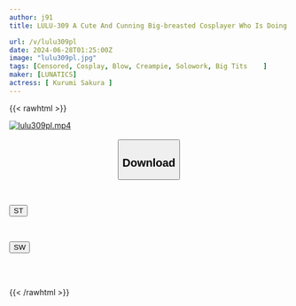 ```yaml
---
author: j91
title: LULU-309 A Cute And Cunning Big-breasted Cosplayer Who Is Doing Off-line Sex Pillow Business, Teases Me, Licks Me, Gives Me A Blowjob, Controls My Ejaculation, And Swallows My Cum Deep In Her Throat, Becoming A Submissive Tribute To My Dick. Sakura Kurumi

url: /v/lulu309pl
date: 2024-06-28T01:25:00Z
image: "lulu309pl.jpg"
tags: [Censored, Cosplay, Blow, Creampie, Solowork, Big Tits	]
maker: [LUNATICS]
actress: [ Kurumi Sakura ]
---
```



{{< rawhtml >}}

<div class="video" data-videoid="gP4VZ969dlu9qw">
    <a href="javascript:;">
        <img src="/v/lulu309pl/lulu309pl.jpg" width="WIDTH" height="HEIGHT" alt="lulu309pl.mp4" loading="lazy">
    </a>
</div>

<script type="text/javascript" src="https://j91.asia/asset/on-demand-st.js"></script>

<br>
  <link rel="stylesheet" href="https://j91.asia/asset/bs5.css">
  
  <center>
  <button class="btn btn-primary" type="button" data-bs-toggle="collapse" data-bs-target=".multi-collapse" aria-expanded="false" aria-controls="multiCollapseExample1 multiCollapseExample2"><h2>Download</h2></button></center>
</p>
<div class="row">
  <div class="col">
    <div class="collapse multi-collapse" id="multiCollapseExample1">
      <div class="card card-body">
	      	      <br>
<div class="buttons">  
<p><a href="/v/lulu309pl/st.html" target="_blank"><button class="btn-hover color-3"><i class="fa fa-download"></i> ST</button></a></p></div>
    </div>
  </div>
</div>
  <div class="col">
    <div class="collapse multi-collapse" id="multiCollapseExample2">
      <div class="card card-body">
	      <br>
<div class="buttons">
<p><a href="/v/lulu309pl/sw.html" target="_blank"><button class="btn-hover color-2"><i class="fa fa-download"></i> SW</button></a></p></div>
<br><br>
      </div>
    </div>
  </div>
</div>

{{< /rawhtml >}}